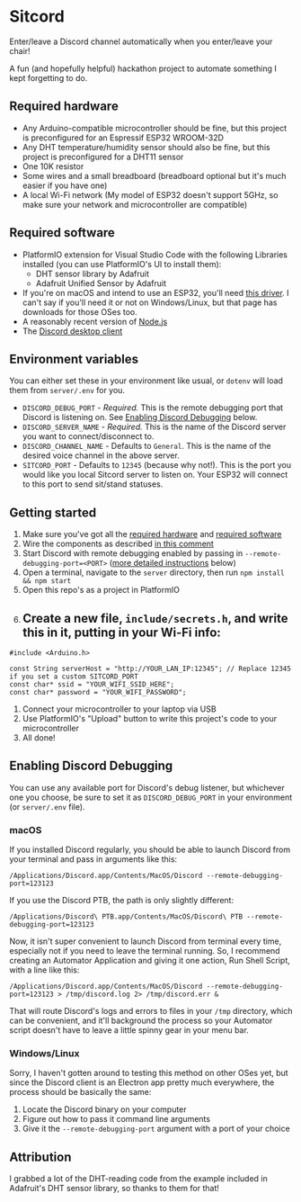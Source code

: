 Sitcord
===

Enter/leave a Discord channel automatically when you enter/leave your chair!

A fun (and hopefully helpful) hackathon project to automate something I kept forgetting to do.


## Required hardware

 - Any Arduino-compatible microcontroller should be fine, but this project is preconfigured for an Espressif ESP32 WROOM-32D
 - Any DHT temperature/humidity sensor should also be fine, but this project is preconfigured for a DHT11 sensor
 - One 10K resistor
 - Some wires and a small breadboard (breadboard optional but it's much easier if you have one)
 - A local Wi-Fi network (My model of ESP32 doesn't support 5GHz, so make sure your network and microcontroller are compatible)


## Required software

 - PlatformIO extension for Visual Studio Code with the following Libraries installed (you can use PlatformIO's UI to install them):
   - DHT sensor library by Adafruit
   - Adafruit Unified Sensor by Adafruit
 - If you're on macOS and intend to use an ESP32, you'll need [this driver](https://www.silabs.com/products/development-tools/software/usb-to-uart-bridge-vcp-drivers). I can't say if you'll need it or not on Windows/Linux, but that page has downloads for those OSes too.
 - A reasonably recent version of [Node.js](https://nodejs.org/en/)
 - The [Discord desktop client](https://discordapp.com/download)


## Environment variables

You can either set these in your environment like usual, or `dotenv` will load them from `server/.env` for you.
 - `DISCORD_DEBUG_PORT` - *Required.* This is the remote debugging port that Discord is listening on. See [Enabling Discord Debugging](#enabling-discord-debugging) below.
 - `DISCORD_SERVER_NAME` - *Required.* This is the name of the Discord server you want to connect/disconnect to.
 - `DISCORD_CHANNEL_NAME` - Defaults to `General`. This is the name of the desired voice channel in the above server.
 - `SITCORD_PORT` - Defaults to `12345` (because why not!). This is the port you would like you local Sitcord server to listen on. Your ESP32 will connect to this port to send sit/stand statuses.


## Getting started

1. Make sure you've got all the [required hardware](#required-hardware) and [required software](#required-software)
1. Wire the components as described [in this comment](https://github.com/jming422/sitcord/blob/3cb9d12a4f331b675bfbd0cc6f73ea3e224be44e/src/main.cpp#L19-L24)
1. Start Discord with remote debugging enabled by passing in `--remote-debugging-port=<PORT>` ([more detailed instructions](#enabling-discord-debugging) below)
1. Open a terminal, navigate to the `server` directory, then run `npm install && npm start`
1. Open this repo's as a project in PlatformIO
1. Create a new file, `include/secrets.h`, and write this in it, putting in your Wi-Fi info:
    -
```
#include <Arduino.h>

const String serverHost = "http://YOUR_LAN_IP:12345"; // Replace 12345 if you set a custom SITCORD_PORT
const char* ssid = "YOUR_WIFI_SSID_HERE";
const char* password = "YOUR_WIFI_PASSWORD";
```
1. Connect your microcontroller to your laptop via USB
1. Use PlatformIO's "Upload" button to write this project's code to your microcontroller
1. All done!


## Enabling Discord Debugging

You can use any available port for Discord's debug listener, but whichever one you choose, be sure to set it as `DISCORD_DEBUG_PORT` in your environment (or `server/.env` file).

### macOS
If you installed Discord regularly, you should be able to launch Discord from your terminal and pass in arguments like this:
```
/Applications/Discord.app/Contents/MacOS/Discord --remote-debugging-port=123123
```
If you use the Discord PTB, the path is only slightly different:
```
/Applications/Discord\ PTB.app/Contents/MacOS/Discord\ PTB --remote-debugging-port=123123
```

Now, it isn't super convenient to launch Discord from terminal every time, especially not if you need to leave the terminal running. So, I recommend creating an Automator Application and giving it one action, Run Shell Script, with a line like this:
```
/Applications/Discord.app/Contents/MacOS/Discord --remote-debugging-port=123123 > /tmp/discord.log 2> /tmp/discord.err &
```
That will route Discord's logs and errors to files in your `/tmp` directory, which can be convenient, and it'll background the process so your Automator script doesn't have to leave a little spinny gear in your menu bar.

### Windows/Linux
Sorry, I haven't gotten around to testing this method on other OSes yet, but since the Discord client is an Electron app pretty much everywhere, the process should be basically the same:
1. Locate the Discord binary on your computer
1. Figure out how to pass it command line arguments
1. Give it the `--remote-debugging-port` argument with a port of your choice


## Attribution

I grabbed a lot of the DHT-reading code from the example included in Adafruit's DHT sensor library, so thanks to them for that!
